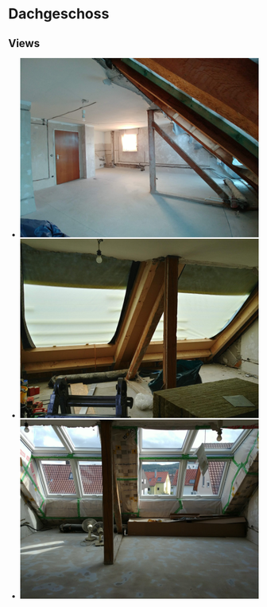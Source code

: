 # Dachgeschoss

## Views
- ![](/images.obergeschoss/20190903.obergeschoss.01.jpg)
- ![](/images.obergeschoss/20190906.obergeschoss.02.jpg)
- ![](/images.obergeschoss/20191007.obergeschoss.03.jpg)